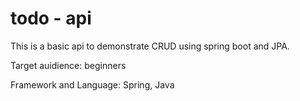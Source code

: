 # todo - api

This is a basic api to demonstrate CRUD using spring boot and JPA.

Target auidience: beginners

Framework and Language: Spring, Java
